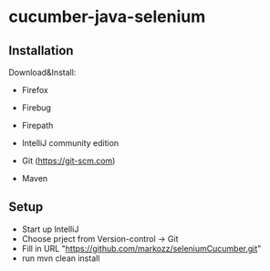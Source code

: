 cucumber-java-selenium
==================

## Installation

Download&Install:
- Firefox
- Firebug
- Firepath

- IntelliJ community edition
- Git (https://git-scm.com)
- Maven


## Setup

- Start up IntelliJ
- Choose prject from Version-control -> Git
- Fill in URL "https://github.com/markozz/seleniumCucumber.git"
- run mvn clean install